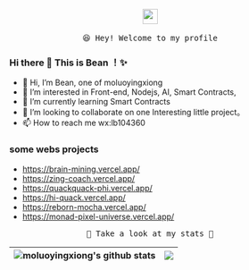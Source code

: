 
  <p align="center">
  <img src="https://user-images.githubusercontent.com/5679180/79618120-0daffb80-80be-11ea-819e-d2b0fa904d07.gif" width="27px">
  <br><br />
  <samp>
    😆 Hey! Welcome to my profile
  </samp>
  </p>
  
  ### Hi there 👋 This is Bean ！✨ 
- 👋 Hi, I’m Bean, one of moluoyingxiong 
- 👀 I’m interested in Front-end, Nodejs, AI, Smart Contracts,       
- 🌱 I’m currently learning Smart Contracts
- 💞️ I’m looking to collaborate on one Interesting little project。    
- 📫 How to reach me wx:lb104360  

### some webs projects
- https://brain-mining.vercel.app/
- https://zing-coach.vercel.app/
- https://quackquack-phi.vercel.app/
- https://hi-quack.vercel.app/
- https://reborn-mocha.vercel.app/
- https://monad-pixel-universe.vercel.app/

<p align="center">
  <samp>
  🍉 Take a look at my stats  🌱
  </samp>
 
| <a> <img align="center" src="https://github-readme-stats.vercel.app/api?username=moluoyingxiong&show_icons=true&include_all_commits=true&theme=buefy&hide_border=true" alt="moluoyingxiong's github stats" /> </a> | <a> <img align="center" src="https://github-readme-stats.vercel.app/api/top-langs/?username=moluoyingxiong&layout=compact&theme=buefy&hide_border=true" /> </a> | 
| ------------- | ------------- |
 
</p>
 
<br />

 



